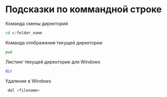 # Подсказки по коммандной строке

Команда смены директорий 
 ```sh
 cd c:folder_name
 ``````

 Команда отображения текущей директории
 ```sh
 pwd
 ``````

 Листинг текущей директории для Windows
 ```sh
 dir
 ```
 Удаление в Windows
```sh
 del <filename>
 ```